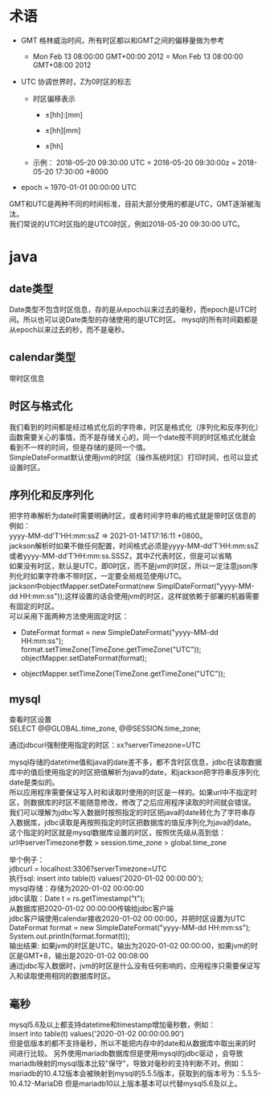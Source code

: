 术语
====

-   GMT 格林威治时间，所有时区都以和GMT之间的偏移量做为参考

    -   Mon Feb 13 08:00:00 GMT+00:00 2012 = Mon Feb 13 08:00:00 GMT+08:00 2012

-   UTC 协调世界时，Z为0时区的标志

    -   时区偏移表示

        -   ±[hh]:[mm]

        -   ±[hh][mm]

        -   ±[hh]

    -   示例： 2018-05-20 09:30:00 UTC = 2018-05-20 09:30:00z = 2018-05-20 17:30:00 +8000

-   epoch = 1970-01-01 00:00:00 UTC

GMT和UTC是两种不同的时间标准，目前大部分使用的都是UTC，GMT逐渐被淘汰。  
我们常说的UTC时区指的是UTC0时区，例如2018-05-20 09:30:00 UTC。

java
====

date类型
--------

Date类型不包含时区信息，存的是从epoch以来过去的毫秒，而epoch是UTC时间。所以也可以说Date类型的存储使用的是UTC时区。
mysql的所有时间戳都是从epoch以来过去的秒，而不是毫秒。

calendar类型
------------

带时区信息

时区与格式化
------------

我们看到的时间都是经过格式化后的字符串，时区是格式化（序列化和反序列化）函数需要关心的事情，而不是存储关心的，同一个date按不同的时区格式化就会看到不一样的时间，但是存储的是同一个值。  
SimpleDateFormat默认使用jvm的时区（操作系统时区）打印时间，也可以显式设置时区。

序列化和反序列化
----------------

把字符串解析为date时需要明确时区，或者时间字符串的格式就是带时区信息的例如：  
yyyy-MM-dd’T’HH:mm:ssZ ⇒ 2021-01-14T17:16:11 +0800。  
jackson解析时如果不做任何配置，时间格式必须是yyyy-MM-dd’T’HH:mm:ssZ 或者yyyy-MM-dd’T’HH:mm:ss.SSSZ，其中Z代表时区，但是可以省略  
如果没有时区，默认是UTC，即0时区，而不是jvm的时区，所以一定注意json序列化时如果字符串不带时区，一定要全局规范使用UTC。  
jackson中objectMapper.setDateFormat(new SimplDateFormat("yyyy-MM-dd HH:mm:ss"));这样设置的话会使用jvm的时区，这样就依赖于部署的机器需要有固定的时区。  
可以采用下面两种方法使用固定时区：

-   DateFormat format = new SimpleDateFormat("yyyy-MM-dd HH:mm:ss");  
    format.setTimeZone(TimeZone.getTimeZone("UTC"));  
    objectMapper.setDateFormat(format);

-   objectMapper.setTimeZone(TimeZone.getTimeZone("UTC"));

mysql
-----

查看时区设置  
SELECT @@GLOBAL.time\_zone, @@SESSION.time\_zone;

通过jdbcurl强制使用指定的时区：xx?serverTimezone=UTC

mysql存储的datetime值和java的date差不多，都不含时区信息，jdbc在读取数据库中的值后使用指定的时区把值解析为java的date，和jackson把字符串反序列化date是类似的。  
所以应用程序需要保证写入时和读取时使用的时区是一样的。如果url中不指定时区，则数据库的时区不能随意修改，修改了之后应用程序读取的时间就会错误。  
我们可以理解为jdbc写入数据时按照指定的时区把java的date转化为了字符串存入数据库，jdbc读取是再按照指定的时区把数据库的值反序列化为java的date。  
这个指定的时区就是mysql数据库设置的时区，按照优先级从高到低：  
url中serverTimezone参数 &gt; session.time\_zone &gt; global.time\_zone

举个例子：  
jdbcurl = localhost:3306?serverTimezone=UTC  
执行sql: insert into table(t) values('2020-01-02 00:00:00');  
mysql存储：存储为2020-01-02 00:00:00  
jdbc读取：Date t = rs.getTimestamp("t");  
从数据库把2020-01-02 00:00:00传输给jdbc客户端  
jdbc客户端使用calendar接收2020-01-02 00:00:00，并把时区设置为UTC  
DateFormat format = new SimpleDateFormat("yyyy-MM-dd HH:mm:ss");  
System.out.println(format.format(t));  
输出结果: 如果jvm的时区是UTC，输出为2020-01-02 00:00:00，如果jvm的时区是GMT+8，输出是2020-01-02 00:08:00  
通过jdbc写入数据时，jvm的时区是什么没有任何影响的，应用程序只需要保证写入和读取使用相同的数据库时区。

毫秒
----

mysql5.6及以上都支持datetime和timestamp增加毫秒数，例如：  
insert into table(t) values('2020-01-02 00:00:00.90')  
但是低版本的都不支持毫秒，所以不能把内存中的date和从数据库中取出来的时间进行比较。
另外使用mariadb数据库但是使用mysql的jdbc驱动 ，会导致mariadb映射的mysql版本比较"保守"，导致对毫秒的支持判断不对。例如：mariadb的10.4.12版本会被映射到mysql的5.5.5版本，获取到的版本号为：5.5.5-10.4.12-MariaDB
但是mariadb10以上版本基本可以代替mysql5.6及以上。
